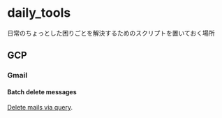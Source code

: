 # daily_tools
日常のちょっとした困りごとを解決するためのスクリプトを置いておく場所

## GCP

### Gmail

#### Batch delete messages

<a href="https://github.com/yskkuwahara/daily_tools/tree/main/google_cloud_platform/gmail">Delete mails via query</a>.

